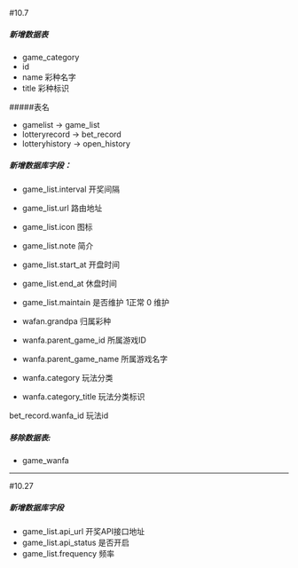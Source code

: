 #10.7
##### 新增数据表
* game_category
* id
* name    彩种名字
* title   彩种标识

#####表名
* gamelist -> game_list
* lotteryrecord -> bet_record
* lotteryhistory -> open_history

##### 新增数据库字段：
* game_list.interval  开奖间隔
* game_list.url       路由地址
* game_list.icon      图标
* game_list.note      简介
* game_list.start_at  开盘时间
* game_list.end_at    休盘时间
* game_list.maintain  是否维护 1正常 0 维护

* wafan.grandpa           归属彩种
* wanfa.parent_game_id    所属游戏ID
* wanfa.parent_game_name  所属游戏名字
* wanfa.category          玩法分类
* wanfa.category_title    玩法分类标识

bet_record.wanfa_id     玩法id
##### 移除数据表:
* game_wanfa

---

#10.27
##### 新增数据库字段
* game_list.api_url             开奖API接口地址
* game_list.api_status          是否开启
* game_list.frequency           频率
